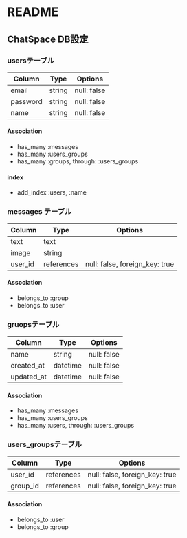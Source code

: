 # README

## ChatSpace DB設定

### usersテーブル
|Column|Type|Options|
|------|----|-------|
|email|string|null: false|
|password|string|null: false|
|name|string|null: false|
#### Association
- has_many :messages
- has_many :users_groups
- has_many  :groups,  through:  :users_groups
#### index
- add_index :users, :name

### messages テーブル
|Column|Type|Options|
|------|----|-------|
|text|text||
|image|string||
|user_id|references|null: false, foreign_key: true|
#### Association
- belongs_to :group
- belongs_to :user

### gruopsテーブル
|Column|Type|Options|
|------|----|-------|
|name|string|null: false|
|created_at|datetime|null: false|
|updated_at|datetime|null: false|
#### Association
- has_many :messages
- has_many :users_groups
- has_many  :users,  through:  :users_groups

### users_groupsテーブル
|Column|Type|Options|
|------|----|-------|
|user_id|references|null: false, foreign_key: true|
|group_id|references|null: false, foreign_key: true|
#### Association
- belongs_to :user
- belongs_to :group